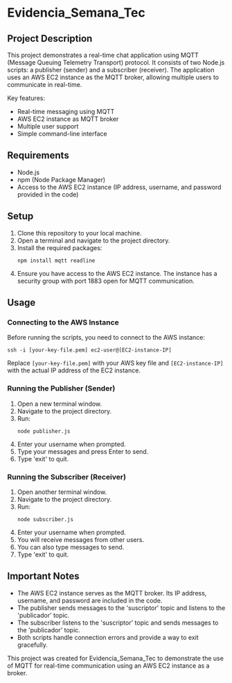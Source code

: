 # Evidencia_Semana_Tec

## Project Description

This project demonstrates a real-time chat application using MQTT (Message Queuing Telemetry Transport) protocol. It consists of two Node.js scripts: a publisher (sender) and a subscriber (receiver). The application uses an AWS EC2 instance as the MQTT broker, allowing multiple users to communicate in real-time.

Key features:
- Real-time messaging using MQTT
- AWS EC2 instance as MQTT broker
- Multiple user support
- Simple command-line interface

## Requirements

- Node.js
- npm (Node Package Manager)
- Access to the AWS EC2 instance (IP address, username, and password provided in the code)

## Setup

1. Clone this repository to your local machine.
2. Open a terminal and navigate to the project directory.
3. Install the required packages:
   ```
   npm install mqtt readline
   ```
4. Ensure you have access to the AWS EC2 instance. The instance has a security group with port 1883 open for MQTT communication.

## Usage

### Connecting to the AWS Instance

Before running the scripts, you need to connect to the AWS instance:

```
ssh -i [your-key-file.pem] ec2-user@[EC2-instance-IP]
```

Replace `[your-key-file.pem]` with your AWS key file and `[EC2-instance-IP]` with the actual IP address of the EC2 instance.

### Running the Publisher (Sender)

1. Open a new terminal window.
2. Navigate to the project directory.
3. Run:
   ```
   node publisher.js
   ```
4. Enter your username when prompted.
5. Type your messages and press Enter to send.
6. Type 'exit' to quit.

### Running the Subscriber (Receiver)

1. Open another terminal window.
2. Navigate to the project directory.
3. Run:
   ```
   node subscriber.js
   ```
4. Enter your username when prompted.
5. You will receive messages from other users.
6. You can also type messages to send.
7. Type 'exit' to quit.

## Important Notes

- The AWS EC2 instance serves as the MQTT broker. Its IP address, username, and password are included in the code.
- The publisher sends messages to the 'suscriptor' topic and listens to the 'publicador' topic.
- The subscriber listens to the 'suscriptor' topic and sends messages to the 'publicador' topic.
- Both scripts handle connection errors and provide a way to exit gracefully.

This project was created for Evidencia_Semana_Tec to demonstrate the use of MQTT for real-time communication using an AWS EC2 instance as a broker.